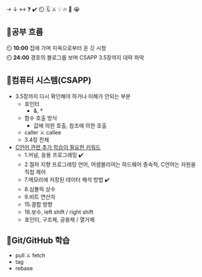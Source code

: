 → ↓ ↔ ❓ ✔️ ⏲️ 🗓️ ⚔️ 💡 🔥 🎵 😭

## 🧠공부 흐름
⏲️ **10:00** 집에 가며 지옥으로부터 온 깃 시청  
⏲️ **24:00** 경호의 블로그를 보며 CSAPP 3.5장까지 대략 파악

## 📓컴퓨터 시스템(CSAPP)
- 3.5장까지 다시 확인해야 하거나 이해가 안되는 부분
    - 포인터
        - &, *
    - 함수 호출 방식
        - 값에 의한 호출, 참조에 의한 호출
    - caller ⚔️ callee
    - 3.4장 전체
- [C언어 관련 추가 학습이 필요한 키워드](https://www.tcpschool.com/c/intro)
    - 1.커널, 응용 프로그래밍 ✔️
    - 2.절차 지향 프로그래밍 언어, 어셈블리어는 하드웨어 종속적, C언어는 자원을 직접 제어
    - 7.메모리에 저장된 데이터 해석 방법 ✔️
    - 8.심볼릭 상수
    - 9.비트 연산자
    - 15.결합 방향
    - 16.보수, left shift / right shift
    - 포인터, 구조체, 공용체 / 열거체 
    
## 💾Git/GitHub 학습
- pull ⚔️ fetch
- tag
- rebase




